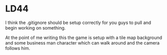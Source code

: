 # LD44

I think the .gitignore should be setup correctly for you guys to pull and begin working on something.

At the point of me writing this the game is setup with a tile map background and some business man character which can walk around and the camera follows him.
